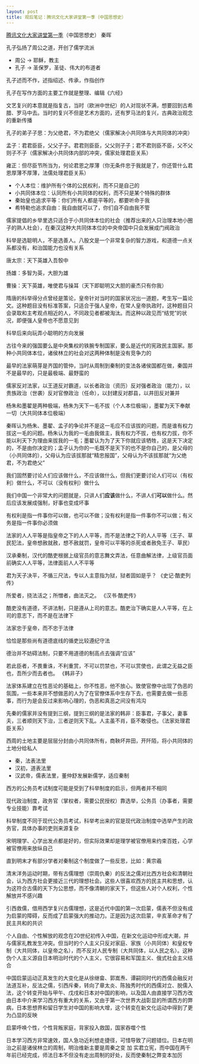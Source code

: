 ```yaml
---
layout: post
title: 观后笔记：腾讯文化大家讲堂第一季（中国思想史）
---
```


[腾讯文化大家讲堂第一季](http://v.qq.com/detail/2/29981.html)（中国思想史） 秦晖

孔子弘扬了周公之道，开创了儒学流派

* 周公 -> 耶稣，教主
* 孔子 -> 圣保罗，圣徒、伟大的布道者

孔子述而不作，述指绍述、传承，作指创作

孔子在写作方面的主要工作就是整理、编辑《六经》

文艺复兴的本意就是指复古，当时（欧洲中世纪）的人对现状不满，想要回到古希腊、罗马中去。当时的复兴不但是艺术方面的，还有罗马法的复兴，古典政治观念的重新传播

孔子的弟子子思：为父绝君，不为君绝父（儒家解决小共同体与大共同体的冲突）

孟子：君君臣臣，父父子子。君君则臣臣，父父则子子；君不君则臣不臣，父不父则子不子（儒家解决小共同体内部的冲突，儒家处理君臣关系）

雍正：但尽臣节所当为，何论君恩之厚薄（你无条件忠于我就是了，你还管什么君恩厚薄不厚薄，法儒处理君臣关系）

<!--more-->

* 个人本位：维护所有个体的公民权利，而不只是自己的
* 小共同体本位：认同所有小共同体的权利，而不只是某个特殊的群体
* 秦始皇也追求平等：你们所有人都是平等的，都要听命于我
* 希特勒也追求自由：我自由就可以了，你们自不自由我不管

儒家提倡的乡举里选只适合于小共同体本位的社会（推荐出来的人只治理本地小圈子的熟人社会），在秦汉这种大共同体本位的中央帝国中只会发展成门阀政治

科举是选聪明人，不是选善人。八股文是一个非常复杂的智力游戏，和道德一点关系都没有，和治国能力也没有关系

唐太宗：天下英雄入吾彀中

扬雄：多智为英，大胆为雄

曹操：天下英雄，唯使君与操耳（天下即聪明又大胆的豪杰只有你我）

隋唐的科举得分点曾经是策论，皇帝针对当时的国家状况出一道题，考生写一篇论文。这种题目没有标准答案，只适合于强人皇帝，在常人皇帝执政时，这种题目只会录取和主考观点相近的人，不同政见者都被淘汰。而这种以政见而“结党”的状况，即便强人皇帝也不愿意见到

科举后来向玩弄小聪明的方向发展

古往今来的强国要么是中央集权的铁腕专制国家，要么是近代的宪政民主国家。那种小共同体本位，诸侯林立的社会对这两种体制是没有竞争力的

最早的法家萌芽是齐国的管仲，当时从周制到秦制的变法各诸侯国都在做，秦国并不是最早的，只是最极端、最野蛮的

儒家反对法家，以王道反对霸道，以长者政治（资历）反对强者政治（能力），以贵族政治（世袭）反对官僚政治（任命），以封建反对郡县，以井田反对兼并

杨朱和墨翟是两种极端，杨朱为天下一毛不拔（个人本位极端），墨翟为天下奉献一切（大共同体本位极端）

秦晖认为杨朱、墨翟、孟子的争论并不是这一毛应不应该拔的问题，而是谁有权力拔这一毛的问题。杨朱认为我的一毛由我做主，我有权力不拔，也有权力拔，你不能以利天下为理由来拔我的一毛；墨翟认为为了天下你就应该牺牲，这是天下决定的，不是由你决定的；孟子认为你的一毛既不是天下的也不是你自己的，是父母的（小共同体的），父母认为应该拔那就“精忠报国”，父母认为不该拔那就“为父绝君，不为君绝父”

我们固然要讨论人们应该做什么，不应该做什么，但我们更要讨论人们可以（有权利）做什么，不可以（没有权利）做什么

我们中国一个非常大的问题就是，只讲人们**应该**做什么，不讲人们**可以**做什么。然后应该发展成强制，好事也变成坏事

有权利是指一件事你可以做，也可以不做；没有权利是指一件事你不可以做；有义务是指一件事你必须做

法家的人人平等是指皇帝之下的人人平等，而不是法律之下的人人平等（王子、草民犯法，皇帝想赦就赦，想不赦就罚，皇帝可以平等的杀死或者赦免王子、草民）

汉承秦制，汉代的酷吏根据上级官员的意志舞文弄法，任意曲解法律，上级官员面前确实人人平等，法律面前人人不平等

君为天子决平，不循三尺法，专以人主意指为狱，狱者固如是乎？ 《史记·酷吏列传》

所爱者，挠法活之；所憎者，曲法灭之。 《汉书·酷吏传》

酷吏没有道德，不讲法制，只是遵从上司的意志。酷吏治下确实是人人平等，在上司的意志下，而不是在法律下

法家忠于皇帝，而不忠于法律

恰恰是那些尚有道德底线的循吏比较遵纪守法

德治并不妨碍法制，只要不用道德的制高点去强调“应该”

若此臣者，不畏重诛，不利重赏，不可以罚禁也，不可以赏使也，此谓之无益之臣也，吾所少而去者也。 《韩非子》

法家体系建立在性恶论的基础上，你不性恶，他不放心。致使官僚中出现了伪恶的氛围，一些本来并不想做恶的人为了在官僚体系中生存下去，也需要去做一些恶事，而行为是会反过来影响心理的，伪恶和真恶之间没有鸿沟

先秦的儒家并没有提到三纲，提到三纲的是法家的韩非：臣事君，子事父，妻事夫，三者顺则天下治，三者逆则天下乱。人主虽不肖，臣不敢侵也。（法家处理君臣关系）

西周的土地主要是层层分封由小共同体所有，商鞅坏井田，开阡陌，将小共同体的土地分给私人

* 秦，法表法里
* 汉初，道表法里
* 汉武帝，儒表法里，董仲舒发展新儒学，适应秦制

西方的公务员考试制度可能是受到了科举制度的启示，但两者并不相同

现代政治制度，政务官（掌权者，需要公民授权）靠选举，公务员（办事者，需要专业技能）靠考试

科举制度不同于现代公务员考试，科举考出来的官是现代政治制度中选举产生的政务官，具体办事的吏则来源复杂

宋明理学、心学出发点都是好的，但实际效果却是理学被官僚用来约束百姓，心学被官僚用来放纵自己

直到明末才有部分学者对秦制这个制度做了一些反思，比如：黄宗羲

清末洋务运动时期，带有古儒理想（崇周仇秦）的反法之儒对比西方社会和清朝社会，认为西方社会更接近三代的理想社会。这些人很喜欢西方的民主共和思想，认为这符合古儒的天下为公思想，而不像清朝的家天下，但这些人对个人权利，个性解放并不感兴趣

引西救儒，借用西学复兴古儒理想，这是近代中国的第一次启蒙，儒表不但没有成为启蒙的障碍，反而成了启蒙强大的推动力。正是因为这次启蒙，辛亥革命才有了民主共和的共识

个人自由、个性解放的观念在20世纪初传入中国，在新文化运动中形成大潮，并与儒家礼教发生冲突。但当时的个人主义只反对家庭、家族（小共同体）和皇权专制（大共同体，以皇帝之名），而不反对人民专制（大共同体，以人民之名）。这种伪个人主义源自日本明治时代的个人主义，它很容易和军国主义、俄式社会主义结合

中国启蒙运动正真发生的大变化是从徐继畲、郭嵩焘、谭嗣同时代的西儒会融反对法道互补，反法之儒，引西斥秦，转向了章太炎、陈独秀时代的西儒对立、脱儒入法，这个转变开始与甲午、戊戌和日本对中国的影响，以及国人由直接学习西方改由日本中介来学习西方有重大的关系，又由于第一次世界大战彰显的所谓西方的弊病，日本思想界和留日学生对中国的影响大增，这个转变在新文化运动中得到了更为凸显的反映

启蒙呼唤个性，个性背叛家庭，背家投入救国，国家吞噬个性

日本学习西方非常速效，国人急功近利想走捷径，可惜导致了问题错位。日本在明治之前是诸侯林立的周制，明治维新主要是周秦之变 加 实君立宪，而中国在两千年前已经完成，师法日本不但没有走出周制的好处，反而使秦制之弊变本加厉

